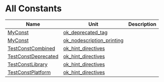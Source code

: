 # All Constants


| Name | Unit | Description |
|---|---|---|
| [MyConst](ok_deprecated_tag.md#MyConst) | [ok_deprecated_tag](ok_deprecated_tag.md) |   |
| [MyConst](ok_nodescription_printing.md#MyConst) | [ok_nodescription_printing](ok_nodescription_printing.md) |   |
| [TestConstCombined](ok_hint_directives.md#TestConstCombined) | [ok_hint_directives](ok_hint_directives.md) |   |
| [TestConstDeprecated](ok_hint_directives.md#TestConstDeprecated) | [ok_hint_directives](ok_hint_directives.md) |   |
| [TestConstLibrary](ok_hint_directives.md#TestConstLibrary) | [ok_hint_directives](ok_hint_directives.md) |   |
| [TestConstPlatform](ok_hint_directives.md#TestConstPlatform) | [ok_hint_directives](ok_hint_directives.md) |   |
